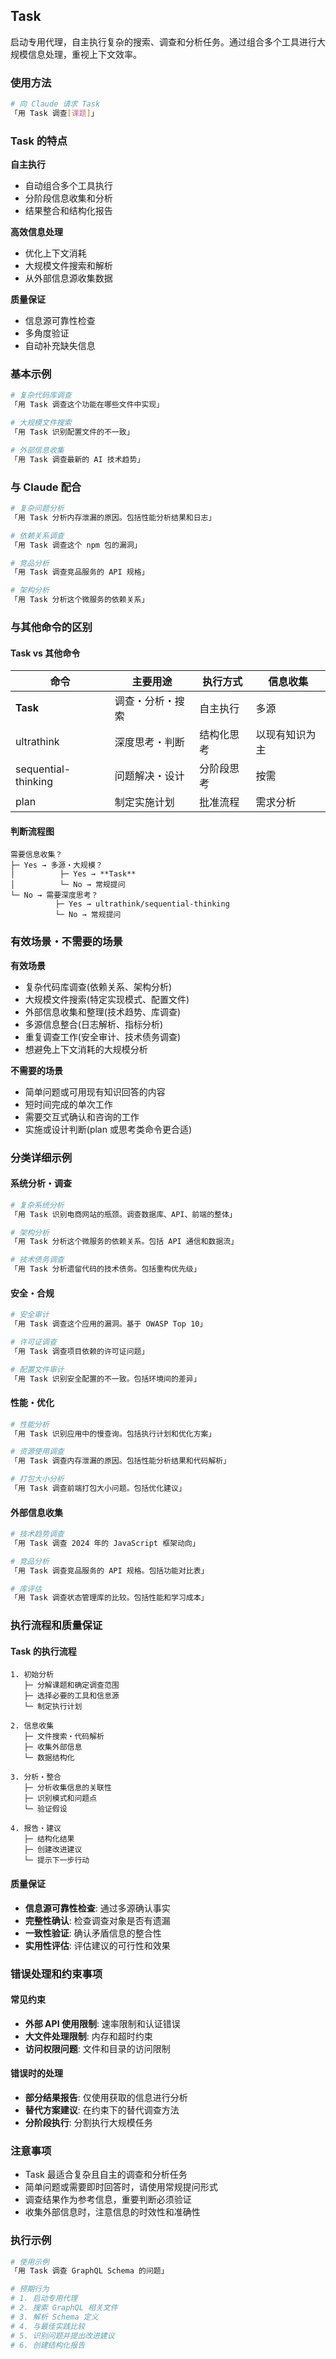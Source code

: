 ## Task

启动专用代理，自主执行复杂的搜索、调查和分析任务。通过组合多个工具进行大规模信息处理，重视上下文效率。

### 使用方法

```bash
# 向 Claude 请求 Task
「用 Task 调查[课题]」
```

### Task 的特点

**自主执行**

- 自动组合多个工具执行
- 分阶段信息收集和分析
- 结果整合和结构化报告

**高效信息处理**

- 优化上下文消耗
- 大规模文件搜索和解析
- 从外部信息源收集数据

**质量保证**

- 信息源可靠性检查
- 多角度验证
- 自动补充缺失信息

### 基本示例

```bash
# 复杂代码库调查
「用 Task 调查这个功能在哪些文件中实现」

# 大规模文件搜索
「用 Task 识别配置文件的不一致」

# 外部信息收集
「用 Task 调查最新的 AI 技术趋势」
```

### 与 Claude 配合

```bash
# 复杂问题分析
「用 Task 分析内存泄漏的原因。包括性能分析结果和日志」

# 依赖关系调查
「用 Task 调查这个 npm 包的漏洞」

# 竞品分析
「用 Task 调查竞品服务的 API 规格」

# 架构分析
「用 Task 分析这个微服务的依赖关系」
```

### 与其他命令的区别

#### Task vs 其他命令

| 命令                | 主要用途         | 执行方式   | 信息收集       |
| ------------------- | ---------------- | ---------- | -------------- |
| **Task**            | 调查・分析・搜索 | 自主执行   | 多源           |
| ultrathink          | 深度思考・判断   | 结构化思考 | 以现有知识为主 |
| sequential-thinking | 问题解决・设计   | 分阶段思考 | 按需           |
| plan                | 制定实施计划     | 批准流程   | 需求分析       |

#### 判断流程图

```text
需要信息收集？
├─ Yes → 多源・大规模？
│          ├─ Yes → **Task**
│          └─ No → 常规提问
└─ No → 需要深度思考？
          ├─ Yes → ultrathink/sequential-thinking
          └─ No → 常规提问
```

### 有效场景・不需要的场景

**有效场景**

- 复杂代码库调查(依赖关系、架构分析)
- 大规模文件搜索(特定实现模式、配置文件)
- 外部信息收集和整理(技术趋势、库调查)
- 多源信息整合(日志解析、指标分析)
- 重复调查工作(安全审计、技术债务调查)
- 想避免上下文消耗的大规模分析

**不需要的场景**

- 简单问题或可用现有知识回答的内容
- 短时间完成的单次工作
- 需要交互式确认和咨询的工作
- 实施或设计判断(plan 或思考类命令更合适)

### 分类详细示例

#### 系统分析・调查

```bash
# 复杂系统分析
「用 Task 识别电商网站的瓶颈。调查数据库、API、前端的整体」

# 架构分析
「用 Task 分析这个微服务的依赖关系。包括 API 通信和数据流」

# 技术债务调查
「用 Task 分析遗留代码的技术债务。包括重构优先级」
```

#### 安全・合规

```bash
# 安全审计
「用 Task 调查这个应用的漏洞。基于 OWASP Top 10」

# 许可证调查
「用 Task 调查项目依赖的许可证问题」

# 配置文件审计
「用 Task 识别安全配置的不一致。包括环境间的差异」
```

#### 性能・优化

```bash
# 性能分析
「用 Task 识别应用中的慢查询。包括执行计划和优化方案」

# 资源使用调查
「用 Task 调查内存泄漏的原因。包括性能分析结果和代码解析」

# 打包大小分析
「用 Task 调查前端打包大小问题。包括优化建议」
```

#### 外部信息收集

```bash
# 技术趋势调查
「用 Task 调查 2024 年的 JavaScript 框架动向」

# 竞品分析
「用 Task 调查竞品服务的 API 规格。包括功能对比表」

# 库评估
「用 Task 调查状态管理库的比较。包括性能和学习成本」
```

### 执行流程和质量保证

#### Task 的执行流程

```text
1. 初始分析
   ├─ 分解课题和确定调查范围
   ├─ 选择必要的工具和信息源
   └─ 制定执行计划

2. 信息收集
   ├─ 文件搜索・代码解析
   ├─ 收集外部信息
   └─ 数据结构化

3. 分析・整合
   ├─ 分析收集信息的关联性
   ├─ 识别模式和问题点
   └─ 验证假设

4. 报告・建议
   ├─ 结构化结果
   ├─ 创建改进建议
   └─ 提示下一步行动
```

#### 质量保证

- **信息源可靠性检查**: 通过多源确认事实
- **完整性确认**: 检查调查对象是否有遗漏
- **一致性验证**: 确认矛盾信息的整合性
- **实用性评估**: 评估建议的可行性和效果

### 错误处理和约束事项

#### 常见约束

- **外部 API 使用限制**: 速率限制和认证错误
- **大文件处理限制**: 内存和超时约束
- **访问权限问题**: 文件和目录的访问限制

#### 错误时的处理

- **部分结果报告**: 仅使用获取的信息进行分析
- **替代方案建议**: 在约束下的替代调查方法
- **分阶段执行**: 分割执行大规模任务

### 注意事项

- Task 最适合复杂且自主的调查和分析任务
- 简单问题或需要即时回答时，请使用常规提问形式
- 调查结果作为参考信息，重要判断必须验证
- 收集外部信息时，注意信息的时效性和准确性

### 执行示例

```bash
# 使用示例
「用 Task 调查 GraphQL Schema 的问题」

# 预期行为
# 1. 启动专用代理
# 2. 搜索 GraphQL 相关文件
# 3. 解析 Schema 定义
# 4. 与最佳实践比较
# 5. 识别问题并提出改进建议
# 6. 创建结构化报告
```
